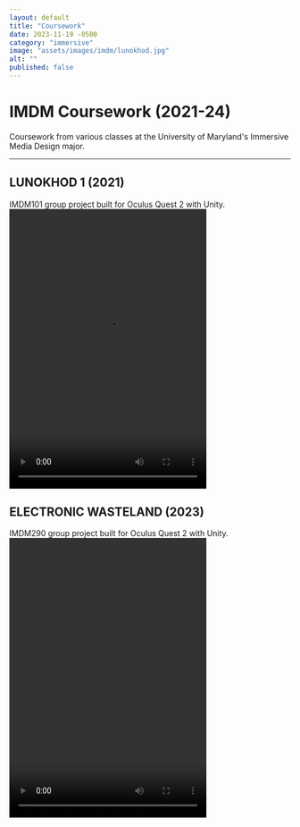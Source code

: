 ```yaml
---
layout: default
title: "Coursework"
date: 2023-11-19 -0500
category: "immersive"
image: "assets/images/imdm/lunokhod.jpg"
alt: ""
published: false
---
```


# IMDM Coursework (2021-24)

Coursework from various classes at the University of Maryland's Immersive Media Design major.

---

## LUNOKHOD 1 (2021)
IMDM101 group project built for Oculus Quest 2 with Unity.
<video width="70%" height="500px" controls>
  <source src="https://github.com/caroldinh/caroldinh.github.io/raw/main/assets/images/imdm/lunokhod.mp4" type="video/mp4">
</video>

## ELECTRONIC WASTELAND (2023)
IMDM290 group project built for Oculus Quest 2 with Unity.
<video width="70%" height="500px" controls>
  <source src="https://github.com/caroldinh/caroldinh.github.io/raw/main/assets/images/imdm/electronic-wasteland.mp4" type="video/mp4">
</video>

